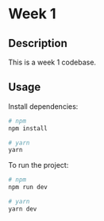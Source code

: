 # Week 1

## Description
This is a week 1 codebase.

## Usage
Install dependencies: 
```sh
# npm
npm install

# yarn
yarn
```

To run the project:
```sh
# npm
npm run dev

# yarn
yarn dev
```
